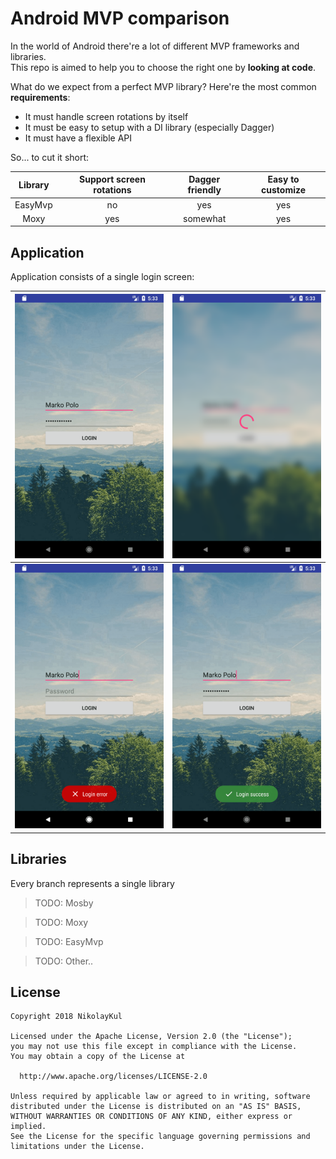# Android MVP comparison

In the world of Android there're a lot of different MVP frameworks and libraries.  
This repo is aimed to help you to choose the right one by __looking at code__.

What do we expect from a perfect MVP library? Here're the most common __requirements__:
- It must handle screen rotations by itself
- It must be easy to setup with a DI library (especially Dagger)
- It must have a flexible API

So... to cut it short:

| Library | Support screen rotations | Dagger friendly | Easy to customize |
| :-----: | :----------------------: | :-------------: | :---------------: |
| EasyMvp | no                       | yes             | yes               |
| Moxy    | yes                      | somewhat        | yes               |

## Application

Application consists of a single login screen:

| ![Main](img/main.png)   | ![Loading](img/loading.png) |
| :---------------------: | :-------------------------: |
| ![Error](img/error.png) | ![Success](img/success.png) |

## Libraries

Every branch represents a single library

>TODO: Mosby

>TODO: Moxy

>TODO: EasyMvp

>TODO: Other..

## License

	Copyright 2018 NikolayKul

	Licensed under the Apache License, Version 2.0 (the "License");
	you may not use this file except in compliance with the License.
	You may obtain a copy of the License at

	  http://www.apache.org/licenses/LICENSE-2.0

	Unless required by applicable law or agreed to in writing, software
	distributed under the License is distributed on an "AS IS" BASIS,
	WITHOUT WARRANTIES OR CONDITIONS OF ANY KIND, either express or implied.
	See the License for the specific language governing permissions and
	limitations under the License.
